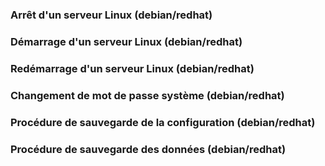 ### **Arrêt d'un serveur Linux (debian/redhat)**

### **Démarrage d'un serveur Linux (debian/redhat)**

### **Redémarrage d'un serveur Linux (debian/redhat)**

### **Changement de mot de passe système (debian/redhat)**

### **Procédure de sauvegarde de la configuration (debian/redhat)**

### **Procédure de sauvegarde des données (debian/redhat)**